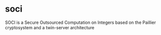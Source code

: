 # soci
SOCI is a Secure Outsourced Computation on Integers based on the Paillier cryptosystem and a twin-server architecture
